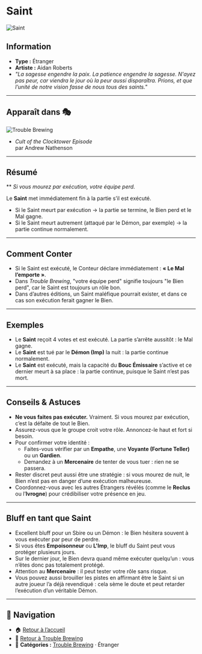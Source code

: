 # Saint  
![Saint](/botc-fr-bambi/images/Icon_saint.png)

## Information  
- **Type :** Étranger  
- **Artiste :** Aidan Roberts  
- *"La sagesse engendre la paix. La patience engendre la sagesse. N'ayez pas peur, car viendra le jour où la peur aussi disparaîtra. Prions, et que l’unité de notre vision fasse de nous tous des saints."*

---

## Apparaît dans 🎭
![Trouble Brewing](/botc-fr-bambi/images/tb-front.png)  

- *Cult of the Clocktower Episode*  
par Andrew Nathenson  

---

## Résumé  
** *Si vous mourez par exécution, votre équipe perd.*  

Le **Saint** met immédiatement fin à la partie s’il est exécuté.  
- Si le Saint meurt par exécution → la partie se termine, le Bien perd et le Mal gagne.  
- Si le Saint meurt autrement (attaqué par le Démon, par exemple) → la partie continue normalement.  

---

## Comment Conter
- Si le Saint est exécuté, le Conteur déclare immédiatement : **« Le Mal l’emporte »**.  
- Dans *Trouble Brewing*, "votre équipe perd" signifie toujours "le Bien perd", car le Saint est toujours un rôle bon.  
- Dans d’autres éditions, un Saint maléfique pourrait exister, et dans ce cas son exécution ferait gagner le Bien.  

---

## Exemples  
- Le **Saint** reçoit 4 votes et est exécuté. La partie s’arrête aussitôt : le Mal gagne.  
- Le **Saint** est tué par le **Démon (Imp)** la nuit : la partie continue normalement.  
- Le **Saint** est exécuté, mais la capacité du **Bouc Émissaire** s’active et ce dernier meurt à sa place : la partie continue, puisque le Saint n’est pas mort.  

---

## Conseils & Astuces  
- **Ne vous faites pas exécuter.** Vraiment. Si vous mourez par exécution, c’est la défaite de tout le Bien.  
- Assurez-vous que le groupe croit votre rôle. Annoncez-le haut et fort si besoin.  
- Pour confirmer votre identité :  
  - Faites-vous vérifier par un **Empathe**, une **Voyante (Fortune Teller)** ou un **Gardien**.  
  - Demandez à un **Mercenaire** de tenter de vous tuer : rien ne se passera.  
- Rester discret peut aussi être une stratégie : si vous mourez de nuit, le Bien n’est pas en danger d’une exécution malheureuse.  
- Coordonnez-vous avec les autres Étrangers révélés (comme le **Reclus** ou l’**Ivrogne**) pour crédibiliser votre présence en jeu.  

---

## Bluff en tant que Saint  
- Excellent bluff pour un Sbire ou un Démon : le Bien hésitera souvent à vous exécuter par peur de perdre.  
- Si vous êtes **Empoisonneur** ou **L'Imp**, le bluff du Saint peut vous protéger plusieurs jours.  
- Sur le dernier jour, le Bien devra quand même exécuter quelqu’un : vous n’êtes donc pas totalement protégé.  
- Attention au **Mercenaire** : il peut tester votre rôle sans risque.  
- Vous pouvez aussi brouiller les pistes en affirmant être le Saint si un autre joueur l’a déjà revendiqué : cela sème le doute et peut retarder l’exécution d’un véritable Démon.  

---

## 📂 Navigation  
- 🏠 [Retour à l’accueil](/botc-fr-bambi/)  
- 🍺 [Retour à Trouble Brewing](../trouble_brewing.md)  
- 📂 **Catégories :** [Trouble Brewing](../trouble_brewing.md) · Étranger  

